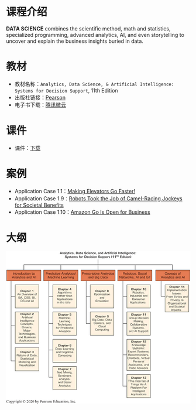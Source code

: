 # 课程介绍

**DATA SCIENCE** combines the scientific method, math and statistics, specialized programming, advanced analytics, AI, and even storytelling to uncover and explain the business insights buried in data.

# 教材
* 教材名称：`Analytics, Data Science, & Artificial Intelligence: Systems for Decision Support`, 11th Edition
* 出版社链接：[Pearson](https://www.pearson.com/us/higher-education/program/Sharda-Analytics-Data-Science-Artificial-Intelligence-Systems-for-Decision-Support-11th-Edition/PGM2067063.html)
* 电子书下载：[腾讯微云](https://share.weiyun.com/qMHLbY3P)


# 课件
* 课件：[下载](https://docs.qq.com/s/u_BsIYlP-jh4ptyuXVRFta)

# 案例
* Application Case 1.1：[Making Elevators Go Faster!](https://f.nkugame.com/#/ApplicationCase/as1.1)
* Application Case 1.9：[Robots Took the Job of Camel-Racing Jockeys for Societal Benefits](https://f.nkugame.com/#/ApplicationCase/as1.9)
* Application Case 1.10：[Amazon Go Is Open for Business](https://f.nkugame.com/#/ApplicationCase/as1.10)

# 大纲
![课程大纲](outline.jpg)


